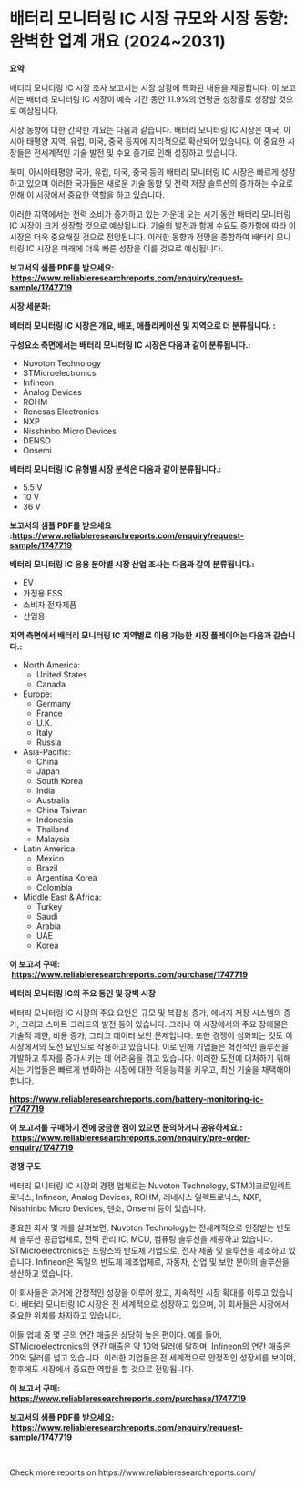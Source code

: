 <p><h1>배터리 모니터링 IC 시장 규모와 시장 동향: 완벽한 업계 개요 (2024~2031)</h1></p><p><strong>요약</strong></p>
<p><p>배터리 모니터링 IC 시장 조사 보고서는 시장 상황에 특화된 내용을 제공합니다. 이 보고서는 배터리 모니터링 IC 시장이 예측 기간 동안 11.9%의 연평균 성장률로 성장할 것으로 예상됩니다.</p><p>시장 동향에 대한 간략한 개요는 다음과 같습니다. 배터리 모니터링 IC 시장은 미국, 아시아 태평양 지역, 유럽, 미국, 중국 등지에 지리적으로 확산되어 있습니다. 이 중요한 시장들은 전세계적인 기술 발전 및 수요 증가로 인해 성장하고 있습니다.</p><p>북미, 아시아태평양 국가, 유럽, 미국, 중국 등의 배터리 모니터링 IC 시장은 빠르게 성장하고 있으며 이러한 국가들은 새로운 기술 동향 및 전력 저장 솔루션의 증가하는 수요로 인해 이 시장에서 중요한 역할을 하고 있습니다.</p><p>이러한 지역에서는 전력 소비가 증가하고 있는 가운데 오는 시기 동안 배터리 모니터링 IC 시장이 크게 성장할 것으로 예상됩니다. 기술의 발전과 함께 수요도 증가함에 따라 이 시장은 더욱 중요해질 것으로 전망됩니다. 이러한 동향과 전망을 종합하여 배터리 모니터링 IC 시장은 미래에 더욱 빠른 성장을 이룰 것으로 예상됩니다.</p></p>
<p><strong>보고서의 샘플 PDF를 받으세요: &nbsp;<a href="https://www.reliableresearchreports.com/enquiry/request-sample/1747719">https://www.reliableresearchreports.com/enquiry/request-sample/1747719</a></strong></p>
<p><strong>시장 세분화:</strong></p>
<p><strong> 배터리 모니터링 IC 시장은 개요, 배포, 애플리케이션 및 지역으로 더 분류됩니다. :</strong></p>
<p><strong>구성요소 측면에서는 배터리 모니터링 IC 시장은 다음과 같이 분류됩니다.:</strong></p>
<p><ul><li>Nuvoton Technology</li><li>STMicroelectronics</li><li>Infineon</li><li>Analog Devices</li><li>ROHM</li><li>Renesas Electronics</li><li>NXP</li><li>Nisshinbo Micro Devices</li><li>DENSO</li><li>Onsemi</li></ul></p>
<p><strong> 배터리 모니터링 IC 유형별 시장 분석은 다음과 같이 분류됩니다.:</strong></p>
<p><ul><li>5.5 V</li><li>10 V</li><li>36 V</li></ul></p>
<p><strong>보고서의 샘플 PDF를 받으세요 :<a href="https://www.reliableresearchreports.com/enquiry/request-sample/1747719">https://www.reliableresearchreports.com/enquiry/request-sample/1747719</a></strong></p>
<p><strong> 배터리 모니터링 IC 응용 분야별 시장 산업 조사는 다음과 같이 분류됩니다.:</strong></p>
<p><ul><li>EV</li><li>가정용 ESS</li><li>소비자 전자제품</li><li>산업용</li></ul></p>
<p><strong>지역 측면에서 배터리 모니터링 IC 지역별로 이용 가능한 시장 플레이어는 다음과 같습니다.:</strong></p>
<p><ul>
    <li>
        North America:
        <ul>
            <li>United States</li>
            <li>Canada</li>
        </ul>
    </li>
    <li>
        Europe:
        <ul>
            <li>Germany</li>
            <li>France</li>
            <li>U.K.</li>
            <li>Italy</li>
            <li>Russia</li>
        </ul>
    </li>
    <li>
        Asia-Pacific:
        <ul>
            <li>China</li>
            <li>Japan</li>
            <li>South Korea</li>
            <li>India</li>
            <li>Australia</li>
            <li>China Taiwan</li>
            <li>Indonesia</li>
            <li>Thailand</li>
            <li>Malaysia</li>
        </ul>
    </li>
    <li>
        Latin America:
        <ul>
            <li>Mexico</li>
            <li>Brazil</li>
            <li>Argentina Korea</li>
            <li>Colombia</li>
        </ul>
    </li>
    <li>
        Middle East & Africa:
        <ul>
            <li>Turkey</li>
            <li>Saudi</li>
            <li>Arabia</li>
            <li>UAE</li>
            <li>Korea</li>
        </ul>
    </li>
    </ul></p>
<p><strong>이 보고서 구매: &nbsp;<a href="https://www.reliableresearchreports.com/purchase/1747719">https://www.reliableresearchreports.com/purchase/1747719</a></strong></p>
<p><strong>배터리 모니터링 IC의 주요 동인 및 장벽 시장</strong></p>
<p><p>배터리 모니터링 IC 시장의 주요 요인은 규모 및 복잡성 증가, 에너지 저장 시스템의 증가, 그리고 스마트 그리드의 발전 등이 있습니다. 그러나 이 시장에서의 주요 장애물은 기술적 제한, 비용 증가, 그리고 데이터 보안 문제입니다. 또한 경쟁이 심화되는 것도 이 시장에서의 도전 요인으로 작용하고 있습니다. 이로 인해 기업들은 혁신적인 솔루션을 개발하고 투자를 증가시키는 데 어려움을 겪고 있습니다. 이러한 도전에 대처하기 위해서는 기업들은 빠르게 변화하는 시장에 대한 적응능력을 키우고, 최신 기술을 채택해야 합니다.</p></p>
<p><strong><a href="https://www.reliableresearchreports.com/battery-monitoring-ic-r1747719">https://www.reliableresearchreports.com/battery-monitoring-ic-r1747719</a></strong></p>
<p><strong>이 보고서를 구매하기 전에 궁금한 점이 있으면 문의하거나 공유하세요.: &nbsp;<a href="https://www.reliableresearchreports.com/enquiry/pre-order-enquiry/1747719">https://www.reliableresearchreports.com/enquiry/pre-order-enquiry/1747719</a></strong></p>
<p><strong>경쟁 구도</strong></p>
<p><p>배터리 모니터링 IC 시장의 경쟁 업체로는 Nuvoton Technology, STM이크로일렉트로닉스, Infineon, Analog Devices, ROHM, 레네사스 일렉트로닉스, NXP, Nisshinbo Micro Devices, 덴소, Onsemi 등이 있습니다. </p><p>중요한 회사 몇 개를 살펴보면, Nuvoton Technology는 전세계적으로 인정받는 반도체 솔루션 공급업체로, 전력 관리 IC, MCU, 컴퓨팅 솔루션을 제공하고 있습니다. STMicroelectronics는 프랑스의 반도체 기업으로, 전자 제품 및 솔루션을 제조하고 있습니다. Infineon은 독일의 반도체 제조업체로, 자동차, 산업 및 보안 분야의 솔루션을 생산하고 있습니다.</p><p>이 회사들은 과거에 안정적인 성장을 이루어 왔고, 지속적인 시장 확대를 이루고 있습니다. 배터리 모니터링 IC 시장은 전 세계적으로 성장하고 있으며, 이 회사들은 시장에서 중요한 위치를 차지하고 있습니다.</p><p>이들 업체 중 몇 곳의 연간 매출은 상당히 높은 편이다. 예를 들어, STMicroelectronics의 연간 매출은 약 10억 달러에 달하며, Infineon의 연간 매출은 20억 달러를 넘고 있습니다. 이러한 기업들은 전 세계적으로 안정적인 성장세를 보이며, 향후에도 시장에서 중요한 역할을 할 것으로 전망됩니다.</p></p>
<p><strong>이 보고서 구매: &nbsp; <a href="https://www.reliableresearchreports.com/purchase/1747719">https://www.reliableresearchreports.com/purchase/1747719</a></strong></p>
<p><strong>보고서의 샘플 PDF를 받으세요: &nbsp;<a href="https://www.reliableresearchreports.com/enquiry/request-sample/1747719">https://www.reliableresearchreports.com/enquiry/request-sample/1747719</a></strong><strong></strong></p>
<p>&nbsp;</p>
<p>Check more reports on https://www.reliableresearchreports.com/</p>